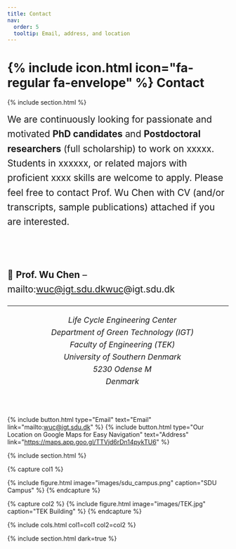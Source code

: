 ```yaml
---
title: Contact
nav:
  order: 5
  tooltip: Email, address, and location
---
```

 
# **{% include icon.html icon="fa-regular fa-envelope" %}  Contact**
{% include section.html %}

<div style="font-size: 1.3rem; line-height: 1.6;">
  We are continuously looking for passionate and motivated <strong>PhD candidates</strong> and <strong>Postdoctoral researchers</strong> (full scholarship) to work on xxxxx.  
  Students in xxxxxx, or related majors with proficient xxxx skills are welcome to apply.  
  Please feel free to contact Prof. Wu Chen with CV (and/or transcripts, sample publications) attached if you are interested.  

  <br><br>
  📧 <strong>Prof. Wu Chen</strong> – mailto:wuc@igt.sdu.dkwuc@igt.sdu.dk</a>
</div>

<hr>

<div style="text-align: center; font-size: 1.1rem; line-height: 1.6;">
  <em>

    Life Cycle Engineering Center<br>
    Department of Green Technology (IGT)<br>
    Faculty of Engineering (TEK)<br>
    University of Southern Denmark<br>
    5230 Odense M<br>
    Denmark
    
  </em>
</div>

 
{%
  include button.html
  type="Email"
  text="Email"
  link="mailto:wuc@igt.sdu.dk"
%}
{%
  include button.html
  type="Our Location on Google Maps for Easy Navigation"
  text="Address"
  link="https://maps.app.goo.gl/TTVjd6rDn14pykTU6"
%}
 
{% include section.html %}
 
{% capture col1 %}
 
{%
  include figure.html
  image="images/sdu_campus.png"
  caption="SDU Campus"
%}
{% endcapture %}
 
{% capture col2 %}
{%
  include figure.html
  image="images/TEK.jpg"
  caption="TEK Building"
%}
{% endcapture %}
 
{% include cols.html col1=col1 col2=col2 %}
 
{% include section.html dark=true %}
 

